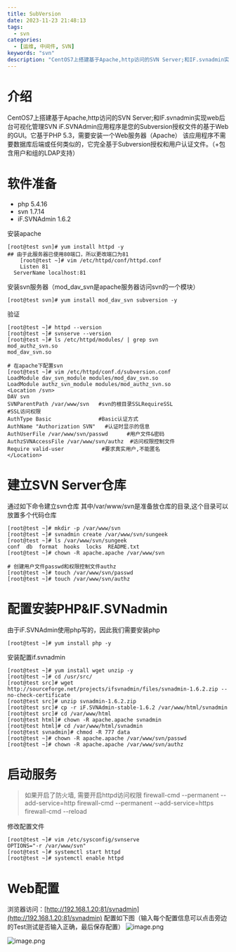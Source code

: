 ```yaml
---
title: SubVersion
date: 2023-11-23 21:48:13
tags:
  - svn
categories:
  - [运维, 中间件, SVN]
keywords: "svn"
description: "CentOS7上搭建基于Apache,http访问的SVN Server;和IF.svnadmin实现web后台可视化管理SVN"
---
```


# 介绍

CentOS7上搭建基于Apache,http访问的SVN Server;和IF.svnadmin实现web后台可视化管理SVN
iF.SVNAdmin应用程序是您的Subversion授权文件的基于Web的GUI。它基于PHP 5.3，需要安装一个Web服务器（Apache）
该应用程序不需要数据库后端或任何类似的，它完全基于Subversion授权和用户认证文件。（+包含用户和组的LDAP支持）

# 软件准备

- php			5.4.16
- svn			1.7.14
- iF.SVNAdmin	1.6.2

安装apache

```shell
[root@test svn]# yum install httpd -y
## 由于此服务器已使用80端口，所以更改端口为81
	[root@test ~]# vim /etc/httpd/conf/httpd.conf
 	Listen 81
  ServerName localhost:81
```

安装svn服务器（mod_dav_svn是apache服务器访问svn的一个模块）

```shell
[root@test svn]# yum install mod_dav_svn subversion -y
```

验证

```shell
[root@test ~]# httpd --version
[root@test ~]# svnserve --version
[root@test ~]# ls /etc/httpd/modules/ | grep svn
mod_authz_svn.so
mod_dav_svn.so

# 在apache下配置svn
[root@test ~]# vim /etc/httpd/conf.d/subversion.conf
LoadModule dav_svn_module modules/mod_dav_svn.so
LoadModule authz_svn_module modules/mod_authz_svn.so
<Location /svn>
DAV svn
SVNParentPath /var/www/svn   #svn的根目录SSLRequireSSL                #SSL访问权限
AuthType Basic               #Basic认证方式
AuthName "Authorization SVN"   #认证时显示的信息
AuthUserFile /var/www/svn/passwd      #用户文件&密码
AuthzSVNAccessFile /var/www/svn/authz  #访问权限控制文件
Require valid-user            #要求真实用户,不能匿名
</Location>
```

# 建立SVN Server仓库

通过如下命令建立svn仓库
其中/var/www/svn是准备放仓库的目录,这个目录可以放置多个代码仓库

```shell
[root@test ~]# mkdir -p /var/www/svn
[root@test ~]# svnadmin create /var/www/svn/sungeek
[root@test ~]# ls /var/www/svn/sungeek
conf  db  format  hooks  locks  README.txt
[root@test ~]# chown -R apache.apache /var/www/svn

# 创建用户文件passwd和权限控制文件authz
[root@test ~]# touch /var/www/svn/passwd
[root@test ~]# touch /var/www/svn/authz
```

# 配置安装PHP&IF.SVNadmin

由于iF.SVNAdmin使用php写的，因此我们需要安装php

```shell
[root@test ~]# yum install php -y
```

安装配置if.svnadmin

```shell
[root@test ~]# yum install wget unzip -y
[root@test ~]# cd /usr/src/
[root@test src]# wget http://sourceforge.net/projects/ifsvnadmin/files/svnadmin-1.6.2.zip --no-check-certificate
[root@test src]# unzip svnadmin-1.6.2.zip
[root@test src]# cp -r iF.SVNAdmin-stable-1.6.2 /var/www/html/svnadmin
[root@test src]# cd /var/www/html
[root@test html]# chown -R apache.apache svnadmin
[root@test html]# cd /var/www/html/svnadmin
[root@test svnadmin]# chmod -R 777 data
[root@test ~]# chown -R apache.apache /var/www/svn/passwd
[root@test ~]# chown -R apache.apache /var/www/svn/authz
```

# 启动服务

> 如果开启了防火墙, 需要开启httpd访问权限
> firewall-cmd --permanent --add-service=http 
> firewall-cmd --permanent --add-service=https 
> firewall-cmd --reload　

修改配置文件

```shell
[root@test ~]# vim /etc/sysconfig/svnserve
OPTIONS="-r /var/www/svn"
[root@test ~]# systemctl start httpd
[root@test ~]# systemctl enable httpd
```

# Web配置

浏览器访问：[http://192.168.1.20:81/svnadmin](http://192.168.1.20:81/svnadmin)
配置如下图（输入每个配置信息可以点击旁边的Test测试是否输入正确，最后保存配置）
![image.png](https://cdn.jsdelivr.net/gh/duoli-hub/cdn/source/img/markdown/SubVersion/1.png)

![image.png](https://cdn.jsdelivr.net/gh/duoli-hub/cdn/source/img/markdown/SubVersion/2.png)